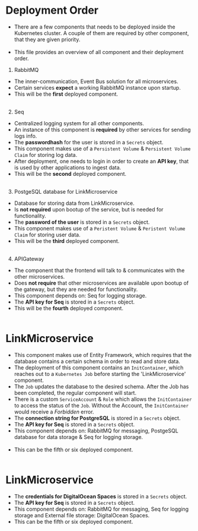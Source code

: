 # Deployment Order

* There are a few components that needs to be deployed inside the Kubernetes cluster. A couple of them are required by other component, that they are given priority. <br><br>
* This file provides an overview of all component and their deployment order.

1. RabbitMQ
* The inner-communication, Event Bus solution for all microservices.
* Certain services **expect** a working RabbitMQ instance upon startup.
* This will be the **first** deployed component. <br><br>


2. Seq
* Centralized logging system for all other components.
* An instance of this component is **required** by other services for sending logs info.
* The **passwordhash** for the user is stored in a `Secrets` object.
* This component makes use of a `Persistent Volume` & `Persistent Volume Claim` for storing log data.
* After deployment, one needs to login in order to create an **API key**, that is used by other applications to ingest data.
* This will be the **second** deployed component. <br><br>


3. PostgeSQL database for LinkMicroservice
* Database for storing data from LinkMicroservice.
* Is **not required** upon bootup of the service, but is needed for functionality.
* The **password of the user** is stored in a `Secrets` object.
* This component makes use of a `Peristent Volume` & `Peristent Volume Claim` for storing user data. 
* This will be the **third** deployed component. <br><br>


4. APIGateway
* The component that the frontend will talk to & communicates with the other microservices.
* Does **not require** that other microservices are available upon bootup of the gateway, but they are needed for functionality.
* This component depends on: Seq for logging storage.
* The **API key for Seq** is stored in a `Secrets` object.
* This will be the **fourth** deployed component. <br><br>

# LinkMicroservice
* This component makes use of Entity Framework, which requires that the database contains a certain schema in order to read and store data.
* The deployment of this component contains an `InitContainer`, which reaches out to a `Kubernetes Job` before starting the 'LinkMicroservice' component.
* The `Job` updates the database to the desired schema. After the Job has been completed, the regular component will start.
* There is a custom `ServiceAccount` & `Role` which allows the `InitContainer` to access the status of the `Job`. Without the Account, the `InitContainer` would receive a *Forbidden* error.
* The **connection string for PostgreSQL** is stored in a `Secrets` object.
* The **API key for Seq** is stored in a `Secrets` object.
* This component depends on: RabbitMQ for messaging, PostgeSQL database for data storage & Seq for logging storage. <br><br>
* This can be the fifth or six deployed component.<br><br>

# LinkMicroservice
* The **credentials for DigitalOcean Spaces** is stored in a `Secrets` object.
* The **API key for Seq** is stored in a `Secrets` object.
* This component depends on: RabbitMQ for messaging, Seq for logging storage and External file storage: DigitalOcean Spaces.
* This can be the fifth or six deployed component.<br><br>